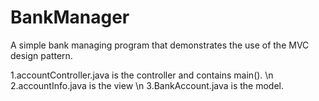 # BankManager
A simple bank managing program that demonstrates the use
of the MVC design pattern.


1.accountController.java is the controller and contains main(). \n
2.accountInfo.java is the view \n
3.BankAccount.java is the model.
